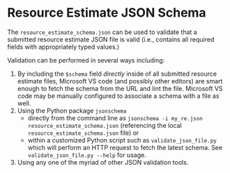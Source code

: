 # Resource Estimate JSON Schema


The `resource_estimate_schema.json` can be used to validate that a submitted resource estimate JSON file is valid (i.e., contains all required fields with appropriately typed values.)

Validation can be performed in several ways including:

1. By including the `$schema` field *directly* inside of all submitted resource estimate files, Microsoft VS code (and possibly other editors) are smart enough to fetch the schema from the URL and lint the file.  Microsoft VS code may be manually configured to associate a schema with a file as well.
2. Using the Python package `jsonschema`
    - directly from the command line as `jsonschema -i my_re.json resource_estimate_schema.json` (referencing the local `resource_estimate_schema.json` file) or
    - within a customized Python script such as `validate_json_file.py` which will perform an HTTP request to fetch the latest schema.  See `validate_json_file.py --help` for usage.
3. Using any one of the myriad of other JSON validation tools.










